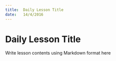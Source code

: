 ```yaml
---
title:  Daily Lesson Title
date:   14/4/2016
---
```


# Daily Lesson Title

Write lesson contents using Markdown format here